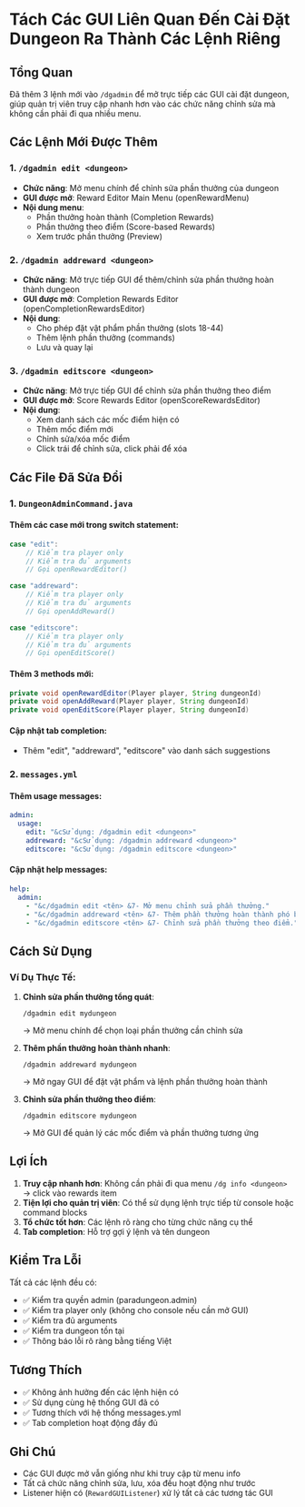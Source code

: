 # Tách Các GUI Liên Quan Đến Cài Đặt Dungeon Ra Thành Các Lệnh Riêng

## Tổng Quan

Đã thêm 3 lệnh mới vào `/dgadmin` để mở trực tiếp các GUI cài đặt dungeon, giúp quản trị viên truy cập nhanh hơn vào các chức năng chỉnh sửa mà không cần phải đi qua nhiều menu.

## Các Lệnh Mới Được Thêm

### 1. `/dgadmin edit <dungeon>`
- **Chức năng**: Mở menu chính để chỉnh sửa phần thưởng của dungeon
- **GUI được mở**: Reward Editor Main Menu (openRewardMenu)
- **Nội dung menu**:
  - Phần thưởng hoàn thành (Completion Rewards)
  - Phần thưởng theo điểm (Score-based Rewards)
  - Xem trước phần thưởng (Preview)

### 2. `/dgadmin addreward <dungeon>`
- **Chức năng**: Mở trực tiếp GUI để thêm/chỉnh sửa phần thưởng hoàn thành dungeon
- **GUI được mở**: Completion Rewards Editor (openCompletionRewardsEditor)
- **Nội dung**:
  - Cho phép đặt vật phẩm phần thưởng (slots 18-44)
  - Thêm lệnh phần thưởng (commands)
  - Lưu và quay lại

### 3. `/dgadmin editscore <dungeon>`
- **Chức năng**: Mở trực tiếp GUI để chỉnh sửa phần thưởng theo điểm
- **GUI được mở**: Score Rewards Editor (openScoreRewardsEditor)
- **Nội dung**:
  - Xem danh sách các mốc điểm hiện có
  - Thêm mốc điểm mới
  - Chỉnh sửa/xóa mốc điểm
  - Click trái để chỉnh sửa, click phải để xóa

## Các File Đã Sửa Đổi

### 1. `DungeonAdminCommand.java`
#### Thêm các case mới trong switch statement:
```java
case "edit":
    // Kiểm tra player only
    // Kiểm tra đủ arguments
    // Gọi openRewardEditor()

case "addreward":
    // Kiểm tra player only
    // Kiểm tra đủ arguments
    // Gọi openAddReward()

case "editscore":
    // Kiểm tra player only
    // Kiểm tra đủ arguments
    // Gọi openEditScore()
```

#### Thêm 3 methods mới:
```java
private void openRewardEditor(Player player, String dungeonId)
private void openAddReward(Player player, String dungeonId)
private void openEditScore(Player player, String dungeonId)
```

#### Cập nhật tab completion:
- Thêm "edit", "addreward", "editscore" vào danh sách suggestions

### 2. `messages.yml`
#### Thêm usage messages:
```yaml
admin:
  usage:
    edit: "&cSử dụng: /dgadmin edit <dungeon>"
    addreward: "&cSử dụng: /dgadmin addreward <dungeon>"
    editscore: "&cSử dụng: /dgadmin editscore <dungeon>"
```

#### Cập nhật help messages:
```yaml
help:
  admin:
    - "&c/dgadmin edit <tên> &7- Mở menu chỉnh sửa phần thưởng."
    - "&c/dgadmin addreward <tên> &7- Thêm phần thưởng hoàn thành phó bản."
    - "&c/dgadmin editscore <tên> &7- Chỉnh sửa phần thưởng theo điểm."
```

## Cách Sử Dụng

### Ví Dụ Thực Tế:

1. **Chỉnh sửa phần thưởng tổng quát**:
   ```
   /dgadmin edit mydungeon
   ```
   → Mở menu chính để chọn loại phần thưởng cần chỉnh sửa

2. **Thêm phần thưởng hoàn thành nhanh**:
   ```
   /dgadmin addreward mydungeon
   ```
   → Mở ngay GUI để đặt vật phẩm và lệnh phần thưởng hoàn thành

3. **Chỉnh sửa phần thưởng theo điểm**:
   ```
   /dgadmin editscore mydungeon
   ```
   → Mở GUI để quản lý các mốc điểm và phần thưởng tương ứng

## Lợi Ích

1. **Truy cập nhanh hơn**: Không cần phải đi qua menu `/dg info <dungeon>` → click vào rewards item
2. **Tiện lợi cho quản trị viên**: Có thể sử dụng lệnh trực tiếp từ console hoặc command blocks
3. **Tổ chức tốt hơn**: Các lệnh rõ ràng cho từng chức năng cụ thể
4. **Tab completion**: Hỗ trợ gợi ý lệnh và tên dungeon

## Kiểm Tra Lỗi

Tất cả các lệnh đều có:
- ✅ Kiểm tra quyền admin (paradungeon.admin)
- ✅ Kiểm tra player only (không cho console nếu cần mở GUI)
- ✅ Kiểm tra đủ arguments
- ✅ Kiểm tra dungeon tồn tại
- ✅ Thông báo lỗi rõ ràng bằng tiếng Việt

## Tương Thích

- ✅ Không ảnh hưởng đến các lệnh hiện có
- ✅ Sử dụng cùng hệ thống GUI đã có
- ✅ Tương thích với hệ thống messages.yml
- ✅ Tab completion hoạt động đầy đủ

## Ghi Chú

- Các GUI được mở vẫn giống như khi truy cập từ menu info
- Tất cả chức năng chỉnh sửa, lưu, xóa đều hoạt động như trước
- Listener hiện có (`RewardGUIListener`) xử lý tất cả các tương tác GUI
